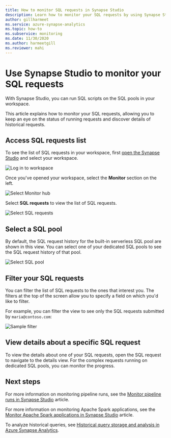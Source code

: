 ```yaml
---
title: How to monitor SQL requests in Synapse Studio
description: Learn how to monitor your SQL requests by using Synapse Studio.
author: gillharmeet
ms.service: azure-synapse-analytics
ms.topic: how-to
ms.subservice: monitoring
ms.date: 11/30/2020
ms.author: harmeetgill
ms.reviewer: mahi
---
```


# Use Synapse Studio to monitor your SQL requests

With Synapse Studio, you can run SQL scripts on the SQL pools in your workspace.

This article explains how to monitor your SQL requests, allowing you to keep an eye on the status of running requests and discover details of historical requests.

## Access SQL requests list

To see the list of SQL requests in your workspace, first [open the Synapse Studio](https://web.azuresynapse.net/) and select your workspace.

![Log in to workspace](./media/common/login-workspace.png)

Once you've opened your workspace, select the **Monitor** section on the left.

![Select Monitor hub](./media/common/left-nav.png)

Select **SQL requests** to view the list of SQL requests.

 ![Select SQL requests](./media/how-to-monitor-sql-requests/monitor-hub-nav-sql-requests.png)

## Select a SQL pool

By default, the SQL request history for the built-in serverless SQL pool are shown in this view. You can select one of your dedicated SQL pools to see the SQL request history of that pool.

![Select SQL pool](./media/how-to-monitor-sql-requests/select-pool.png)

## Filter your SQL requests

You can filter the list of SQL requests to the ones that interest you. The filters at the top of the screen allow you to specify a field on which you'd like to filter.

For example, you can filter the view to see only the SQL requests submitted by `maria@contoso.com`:

![Sample filter](./media/how-to-monitor-sql-requests/filter-example.png)

## View details about a specific SQL request

To view the details about one of your SQL requests, open the SQL request to navigate to the details view. For the complex requests running on dedicated SQL pools, you can monitor the progress.

## Next steps

For more information on monitoring pipeline runs, see the [Monitor pipeline runs in Synapse Studio](how-to-monitor-pipeline-runs.md) article. 

For more information on monitoring Apache Spark applications, see the [Monitor Apache Spark applications in Synapse Studio](how-to-monitor-spark-applications.md) article.

To analyze historical queries, see [Historical query storage and analysis in Azure Synapse Analytics](../sql/query-history-storage-analysis.md).